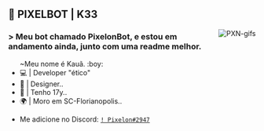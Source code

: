 ## 🎏 PIXELBOT | K33
   <img align="right" alt="PXN-gifs" src="https://cdn.discordapp.com/attachments/749020531004670012/886744104661311498/chika-dance.gif">
<p align="center">
<h3 align="left">> Meu bot chamado PixelonBot, e estou em andamento ainda, junto com uma readme melhor. </h3>
<ul>
</div>
~Meu nome é Kauã. :boy:
  <li>💻 | Developer "ético"
  <li>🎨 | Designer..
  <li>📅 | Tenho 17y..
  <li>🌍 | Moro em SC-Florianopolis..
     
</ul>

- Me adicione no Discord: [`! Pixelon#2947`](https://discord.com/users/230834721372766208)

<!-- Espero que você não esteja copiando nada meu. -->
